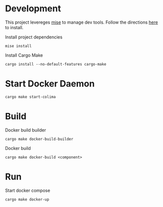 # Development
This project levereges [mise](https://mise.jdx.dev/) to manage dev tools. Follow the directions [here](https://mise.jdx.dev/getting-started.html#quickstart) to install.

Install project dependencies
```
mise install
```

Install Cargo Make
```
cargo install --no-default-features cargo-make
```

# Start Docker Daemon
```
cargo make start-colima
```

# Build

Docker build builder
```
cargo make docker-build-builder 
```

Docker build 
```
cargo make docker-build <component>
```

# Run

Start docker compose

```
cargo make docker-up
```